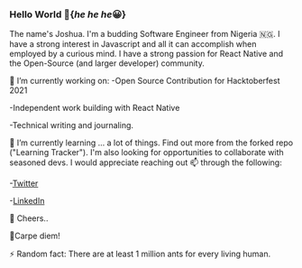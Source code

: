 ### Hello World 👋{_he he he_:grinning:}
The name's Joshua. I'm a budding Software Engineer from Nigeria 🇳🇬. I have a strong interest in Javascript and all it can accomplish when employed by a curious mind. I have a strong passion for React Native and the Open-Source (and larger developer) community.

🔭 I’m currently working on:
-Open Source Contribution for Hacktoberfest 2021

-Independent work building with React Native

-Technical writing and journaling.

🌱 I’m currently learning ... a lot of things. Find out more from the forked repo ("Learning Tracker").
I'm also looking for opportunities to collaborate with seasoned devs. I would appreciate reaching out 📫 through the following:

-[Twitter](https://twitter.com/_md_dev__)

-[LinkedIn](https://www.linkedin.com/in/joshua-adenusi-4a0ab9198/)

🥂 Cheers..

:punch:Carpe diem!

⚡ Random fact: There are at least 1 million ants for every living human.
